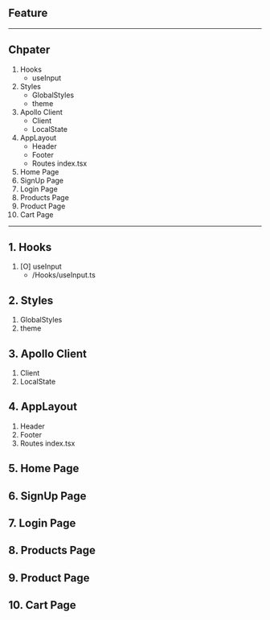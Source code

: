 ## Feature
---
## Chpater
1. Hooks
    - useInput
2. Styles
    - GlobalStyles
    - theme
3. Apollo Client
    - Client
    - LocalState
4. AppLayout
    - Header
    - Footer
    - Routes index.tsx
5. Home Page
6. SignUp Page
7. Login Page
8. Products Page
9. Product Page
10. Cart Page
---
## 1. Hooks
1. [O] useInput
    - /Hooks/useInput.ts
## 2. Styles
1. GlobalStyles
2. theme
## 3. Apollo Client
1. Client
2. LocalState
## 4. AppLayout
1. Header
2. Footer
3. Routes index.tsx
## 5. Home Page
## 6. SignUp Page
## 7. Login Page
## 8. Products Page
## 9. Product Page
## 10. Cart Page
